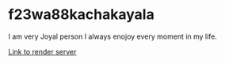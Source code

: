 # f23wa88kachakayala

I am very Joyal person I always enojoy every moment in my life.

[Link to render server](https://f23wa88kachakayala.onrender.com)